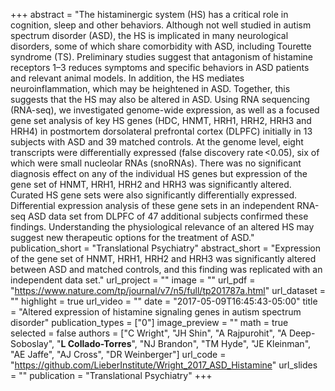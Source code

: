 +++
abstract = "The histaminergic system (HS) has a critical role in cognition, sleep and other behaviors. Although not well studied in autism spectrum disorder (ASD), the HS is implicated in many neurological disorders, some of which share comorbidity with ASD, including Tourette syndrome (TS). Preliminary studies suggest that antagonism of histamine receptors 1–3 reduces symptoms and specific behaviors in ASD patients and relevant animal models. In addition, the HS mediates neuroinflammation, which may be heightened in ASD. Together, this suggests that the HS may also be altered in ASD. Using RNA sequencing (RNA-seq), we investigated genome-wide expression, as well as a focused gene set analysis of key HS genes (HDC, HNMT, HRH1, HRH2, HRH3 and HRH4) in postmortem dorsolateral prefrontal cortex (DLPFC) initially in 13 subjects with ASD and 39 matched controls. At the genome level, eight transcripts were differentially expressed (false discovery rate <0.05), six of which were small nucleolar RNAs (snoRNAs). There was no significant diagnosis effect on any of the individual HS genes but expression of the gene set of HNMT, HRH1, HRH2 and HRH3 was significantly altered. Curated HS gene sets were also significantly differentially expressed. Differential expression analysis of these gene sets in an independent RNA-seq ASD data set from DLPFC of 47 additional subjects confirmed these findings. Understanding the physiological relevance of an altered HS may suggest new therapeutic options for the treatment of ASD."
publication_short = "Translational Psychiatry"
abstract_short = "Expression of the gene set of HNMT, HRH1, HRH2 and HRH3 was significantly altered between ASD and matched controls, and this finding was replicated with an independent data set."
url_project = ""
image = ""
url_pdf = "https://www.nature.com/tp/journal/v7/n5/full/tp201787a.html"
url_dataset = ""
highlight = true
url_video = ""
date = "2017-05-09T16:45:43-05:00"
title = "Altered expression of histamine signaling genes in autism spectrum disorder"
publication_types = ["0"]
image_preview = ""
math = true
selected = false
authors = ["C Wright", "JH Shin", "A Rajpurohit", "A Deep-Soboslay", "__L Collado-Torres__", "NJ Brandon", "TM Hyde", "JE Kleinman", "AE Jaffe", "AJ Cross", "DR Weinberger"]
url_code = "https://github.com/LieberInstitute/Wright_2017_ASD_Histamine"
url_slides = ""
publication = "Translational Psychiatry"
+++

